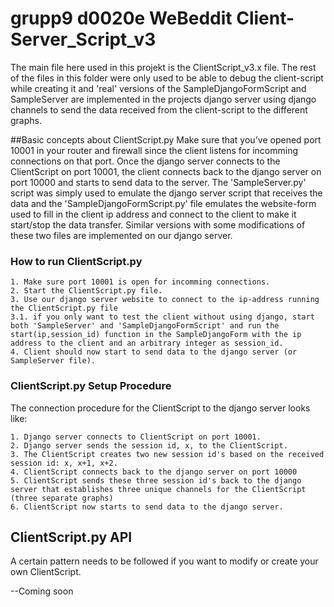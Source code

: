 # grupp9 d0020e WeBeddit Client-Server_Script_v3
The main file here used in this projekt is the ClientScript_v3.x file.
The rest of the files in this folder were only used to be able to debug the client-script while creating it and 'real' versions of the 
SampleDjangoFormScript and SampleServer are implemented in the projects django server using django channels to send the data received from the client-script to the different graphs.

##Basic concepts about ClientScript.py
Make sure that you've opened port 10001 in your router and firewall since the client listens for incomming connections on that port.
Once the django server connects to the ClientScript on port 10001, the client connects back to the django server on port 10000 and starts to send data to the server. The 'SampleServer.py' script was simply used to emulate the django server script that receives the data and the 'SampleDjangoFormScript.py' file emulates the website-form used to fill in the client ip address and connect to the client to make it start/stop the data transfer. Similar versions with some modifications of these two files are implemented on our django server.

### How to run ClientScript.py
```
1. Make sure port 10001 is open for incomming connections.
2. Start the ClientScript.py file.
3. Use our django server website to connect to the ip-address running the ClientScript.py file
3.1. if you only want to test the client without using django, start both 'SampleServer' and 'SampleDjangoFormScript' and run the start(ip,session_id) function in the SampleDjangoForm with the ip address to the client and an arbitrary integer as session_id.
4. Client should now start to send data to the django server (or SampleServer file).
```
### ClientScript.py Setup Procedure
The connection procedure for the ClientScript to the django server looks like:
```
1. Django server connects to ClientScript on port 10001.
2. Django server sends the session id, x, to the ClientScript.
3. The ClientScript creates two new session id's based on the received session id: x, x+1, x+2.
4. ClientScript connects back to the django server on port 10000
5. ClientScript sends these three session id's back to the django server that establishes three unique channels for the ClientScript (three separate graphs)
6. ClientScript now starts to send data to the django server.
```
## ClientScript.py API
A certain pattern needs to be followed if you want to modify or create your own ClientScript.

--Coming soon

